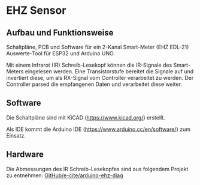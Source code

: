 # EHZ Sensor
## Aufbau und Funktionsweise
Schaltpläne, PCB und Software für ein 2-Kanal Smart-Meter (EHZ EDL-21) Auswerte-Tool für ESP32
und Arduino UNO.

Mit einem Infrarot (IR) Schreib-Lesekopf können die IR-Signale des Smart-Meters eingelesen werden.
Eine Transistorstufe bereitet die Signale auf und invertiert diese, um als RX-Signal vom
Controller verarbeitet zu werden. Der Controller parsed die empfangenen Daten und verarbeitet
diese weiter.

## Software
Die Schaltpläne sind mit KiCAD (https://www.kicad.org/) erstellt.

Als IDE kommt die Arduino IDE (https://www.arduino.cc/en/software/) zum Einsatz.

## Hardware
Die Abmessungen des IR Schreib-Lesekopfes sind aus folgendem Projekt zu entnehmen:
[GitHub/e-cite/arduino-ehz-diag](https://github.com/e-cite/arduino-ehz-diag)
